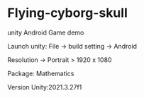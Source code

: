 # Flying-cyborg-skull
 
unity Android  Game demo

Launch unity:
File -> build setting -> Android

Resolution -> Portrait > 1920 x 1080

Package: 
Mathematics

Version Unity:2021.3.27f1
